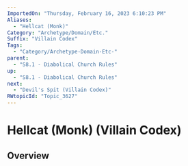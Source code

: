 ```yaml
---
ImportedOn: "Thursday, February 16, 2023 6:10:23 PM"
Aliases:
  - "Hellcat (Monk)"
Category: "Archetype/Domain/Etc."
Suffix: "Villain Codex"
Tags:
  - "Category/Archetype-Domain-Etc-"
parent:
  - "S8.1 - Diabolical Church Rules"
up:
  - "S8.1 - Diabolical Church Rules"
next:
  - "Devil's Spit (Villain Codex)"
RWtopicId: "Topic_3627"
---
```

# Hellcat (Monk) (Villain Codex)
## Overview
